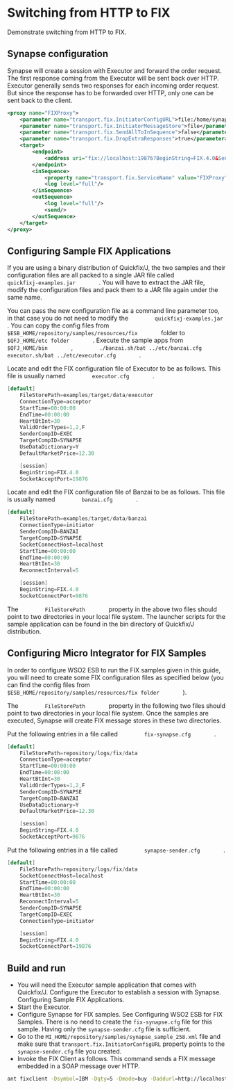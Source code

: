# Switching from HTTP to FIX

Demonstrate switching from HTTP to FIX.

## Synapse configuration

Synapse will create a session with Executor and forward the order request. The first response coming from the Executor will be sent back
over HTTP. Executor generally sends two responses for each incoming order request. But since the response has to be forwarded over HTTP,
only one can be sent back to the client.

```xml
<proxy name="FIXProxy">
    <parameter name="transport.fix.InitiatorConfigURL">file:/home/synapse_user/fix-config/synapse-sender.cfg</parameter>
    <parameter name="transport.fix.InitiatorMessageStore">file</parameter>
    <parameter name="transport.fix.SendAllToInSequence">false</parameter>
    <parameter name="transport.fix.DropExtraResponses">true</parameter>
    <target>
        <endpoint>
            <address uri="fix://localhost:19876?BeginString=FIX.4.0&SenderCompID=SYNAPSE&TargetCompID=EXEC"/>
        </endpoint>
        <inSequence>
            <property name="transport.fix.ServiceName" value="FIXProxy" scope="axis2-client"/>
            <log level="full"/>
        </inSequence>
        <outSequence>
            <log level="full"/>
            <send/>
        </outSequence>
    </target>
</proxy>
```

## Configuring Sample FIX Applications

If you are using a binary distribution of Quickfix/J, the two samples
and their configuration files are all packed to a single JAR file called
`         quickfixj-examples.jar        ` . You will have to extract the
JAR file, modify the configuration files and pack them to a JAR file
again under the same name.

You can pass the new configuration file as a command line parameter too,
in that case you do not need to modify the
`         quickfixj-examples.jar        ` . You can copy the config
files from `         $ESB_HOME/repository/samples/resources/fix        `
folder to `         $QFJ_HOME/etc folder        ` . Execute the sample
apps from `         $QFJ_HOME/bin        ` ,
`         ./banzai.sh/bat ../etc/banzai.cfg executor.sh/bat ../etc/executor.cfg        `
.

Locate and edit the FIX configuration file of Executor to be as follows.
This file is usually named `         executor.cfg        ` .

```java
[default]
    FileStorePath=examples/target/data/executor
    ConnectionType=acceptor
    StartTime=00:00:00
    EndTime=00:00:00
    HeartBtInt=30
    ValidOrderTypes=1,2,F
    SenderCompID=EXEC
    TargetCompID=SYNAPSE
    UseDataDictionary=Y
    DefaultMarketPrice=12.30

    [session]
    BeginString=FIX.4.0
    SocketAcceptPort=19876
```

Locate and edit the FIX configuration file of Banzai to be as follows.
This file is usually named `         banzai.cfg        ` .

```java
[default]
    FileStorePath=examples/target/data/banzai
    ConnectionType=initiator
    SenderCompID=BANZAI
    TargetCompID=SYNAPSE
    SocketConnectHost=localhost
    StartTime=00:00:00
    EndTime=00:00:00
    HeartBtInt=30
    ReconnectInterval=5

    [session]
    BeginString=FIX.4.0
    SocketConnectPort=9876
```

The `         FileStorePath        ` property in the above two files
should point to two directories in your local file system. The launcher
scripts for the sample application can be found in the bin directory of
Quickfix/J distribution.

## Configuring Micro Integrator for FIX Samples

In order to configure WSO2 ESB to run the FIX samples given in this
guide, you will need to create some FIX configuration files as specified
below (you can find the config files from
`         $ESB_HOME/repository/samples/resources/fix folder        ` ).

The `         FileStorePath        ` property in the following two files
should point to two directories in your local file system. Once the
samples are executed, Synapse will create FIX message stores in these
two directories.

Put the following entries in a file called
`         fix-synapse.cfg        ` .

```java
[default]
    FileStorePath=repository/logs/fix/data
    ConnectionType=acceptor
    StartTime=00:00:00
    EndTime=00:00:00
    HeartBtInt=30
    ValidOrderTypes=1,2,F
    SenderCompID=SYNAPSE
    TargetCompID=BANZAI
    UseDataDictionary=Y
    DefaultMarketPrice=12.30

    [session]
    BeginString=FIX.4.0
    SocketAcceptPort=9876
```

Put the following entries in a file called
`         synapse-sender.cfg        ` .

```java
[default]
    FileStorePath=repository/logs/fix/data
    SocketConnectHost=localhost
    StartTime=00:00:00
    EndTime=00:00:00
    HeartBtInt=30
    ReconnectInterval=5
    SenderCompID=SYNAPSE
    TargetCompID=EXEC
    ConnectionType=initiator

    [session]
    BeginString=FIX.4.0
    SocketConnectPort=19876
```

## Build and run

-   You will need the Executor sample application that comes with Quickfix/J. Configure the Executor to establish a session with Synapse. Configuring Sample FIX Applications.
-   Start the Executor.
-   Configure Synapse for FIX samples. See Configuring WSO2 ESB for FIX Samples. There is no need to create the `fix-synapse.cfg` file for this sample. Having only the `synapse-sender.cfg` file is sufficient.
-   Go to the `MI_HOME/repository/samples/synapse_sample_258.xml` file and make sure that `transport.fix.InitiatorConfigURL` property points to the `synapse-sender.cfg` file you created.
-   Invoke the FIX Client as follows. This command sends a FIX message embedded in a SOAP message over HTTP.

```bash
ant fixclient -Dsymbol=IBM -Dqty=5 -Dmode=buy -Daddurl=http://localhost:8280/services/FIXProxy
```